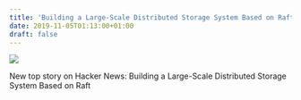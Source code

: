 ```yaml
---
title: 'Building a Large-Scale Distributed Storage System Based on Raft'
date: 2019-11-05T01:13:00+01:00
draft: false
---
```


![](https://ifttt.com/images/no_image_card.png)  

New top story on Hacker News: Building a Large-Scale Distributed Storage System Based on Raft